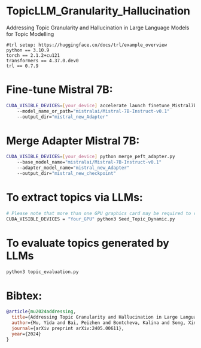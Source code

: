 # TopicLLM_Granularity_Hallucination
Addressing Topic Granularity and Hallucination in Large Language Models for Topic Modelling

```text
#trl setup: https://huggingface.co/docs/trl/example_overview
python == 3.10.9
torch == 2.1.2+cu121
transformers == 4.37.0.dev0
trl == 0.7.9
```

# Fine-tune Mistral 7B:
```bash
CUDA_VISIBLE_DEVICES=[your_device] accelerate launch finetune_Mistral7b.py
    --model_name_or_path="mistralai/Mistral-7B-Instruct-v0.1"
    --output_dir="mistral_new_Adapter"
```

# Merge Adapter Mistral 7B:
```bash
CUDA_VISIBLE_DEVICES=[your_device] python merge_peft_adapter.py
    --base_model_name="mistralai/Mistral-7B-Instruct-v0.1"
    --adapter_model_name="mistral_new_Adapter"
    --output_dir="mistral_new_checkpoint"
```

# To extract topics via LLMs:
```bash
# Please note that more than one GPU graphics card may be required to run LLaMA 13B models!
CUDA_VISIBLE_DEVICES = "Your_GPU" python3 Seed_Topic_Dynamic.py
```

# To evaluate topics generated by LLMs
```python
python3 topic_evaluation.py
```

# Bibtex:
```bibtex
@article{mu2024addressing,
  title={Addressing Topic Granularity and Hallucination in Large Language Models for Topic Modelling},
  author={Mu, Yida and Bai, Peizhen and Bontcheva, Kalina and Song, Xingyi},
  journal={arXiv preprint arXiv:2405.00611},
  year={2024}
}


